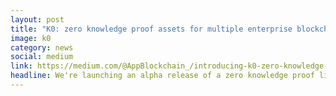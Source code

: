 ```yaml
---
layout: post
title: "K0: zero knowledge proof assets for multiple enterprise blockchains"
image: k0
category: news
social: medium
link: https://medium.com/@AppBlockchain_/introducing-k0-zero-knowledge-proof-assets-for-multiple-enterprise-blockchains-d355874e1e3a
headline: We're launching an alpha release of a zero knowledge proof library that we've been developing for a while. K0 (pronounced K-zero) sets out to generate private digital assets compatible with multiple enterprise blockchains.
---
```

